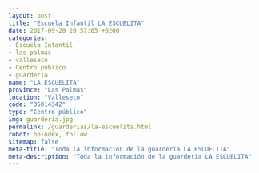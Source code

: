 ```yaml
---
layout: post
title: "Escuela Infantil LA ESCUELITA"
date: 2017-09-20 20:57:05 +0200
categories:
- Escuela Infantil
- las-palmas
- valleseco
- Centro público
- guarderia
name: "LA ESCUELITA"
province: "Las Palmas"
location: "Valleseco"
code: "35014342"
type: "Centro público"
img: guarderia.jpg
permalink: /guarderias/la-escuelita.html
robot: noindex, follow
sitemap: false
meta-title: "Toda la información de la guardería LA ESCUELITA"
meta-description: "Toda la información de la guardería LA ESCUELITA"
---
```

